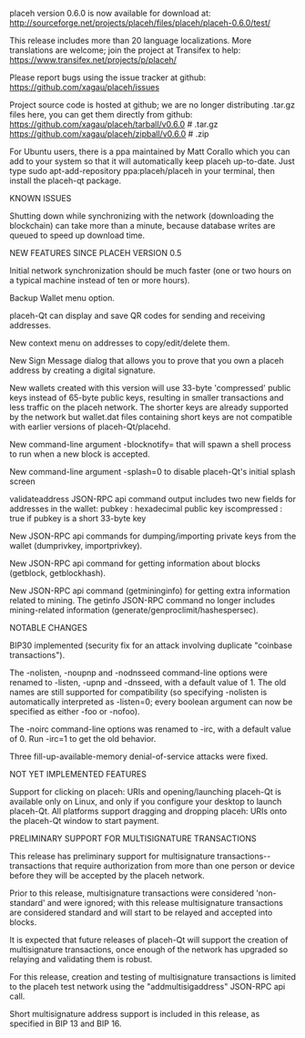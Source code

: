 placeh version 0.6.0 is now available for download at:
http://sourceforge.net/projects/placeh/files/placeh/placeh-0.6.0/test/

This release includes more than 20 language localizations.
More translations are welcome; join the
project at Transifex to help:
https://www.transifex.net/projects/p/placeh/

Please report bugs using the issue tracker at github:
https://github.com/xagau/placeh/issues

Project source code is hosted at github; we are no longer
distributing .tar.gz files here, you can get them
directly from github:
https://github.com/xagau/placeh/tarball/v0.6.0  # .tar.gz
https://github.com/xagau/placeh/zipball/v0.6.0  # .zip

For Ubuntu users, there is a ppa maintained by Matt Corallo which
you can add to your system so that it will automatically keep
placeh up-to-date.  Just type
sudo apt-add-repository ppa:placeh/placeh
in your terminal, then install the placeh-qt package.


KNOWN ISSUES

Shutting down while synchronizing with the network
(downloading the blockchain) can take more than a minute,
because database writes are queued to speed up download
time.


NEW FEATURES SINCE PLACEH VERSION 0.5

Initial network synchronization should be much faster
(one or two hours on a typical machine instead of ten or more
hours).

Backup Wallet menu option.

placeh-Qt can display and save QR codes for sending
and receiving addresses.

New context menu on addresses to copy/edit/delete them.

New Sign Message dialog that allows you to prove that you
own a placeh address by creating a digital
signature.

New wallets created with this version will
use 33-byte 'compressed' public keys instead of
65-byte public keys, resulting in smaller
transactions and less traffic on the placeh
network. The shorter keys are already supported
by the network but wallet.dat files containing
short keys are not compatible with earlier
versions of placeh-Qt/placehd.

New command-line argument -blocknotify=<command>
that will spawn a shell process to run <command> 
when a new block is accepted.

New command-line argument -splash=0 to disable
placeh-Qt's initial splash screen

validateaddress JSON-RPC api command output includes
two new fields for addresses in the wallet:
pubkey : hexadecimal public key
iscompressed : true if pubkey is a short 33-byte key

New JSON-RPC api commands for dumping/importing
private keys from the wallet (dumprivkey, importprivkey).

New JSON-RPC api command for getting information about
blocks (getblock, getblockhash).

New JSON-RPC api command (getmininginfo) for getting
extra information related to mining. The getinfo
JSON-RPC command no longer includes mining-related
information (generate/genproclimit/hashespersec).



NOTABLE CHANGES

BIP30 implemented (security fix for an attack involving
duplicate "coinbase transactions").

The -nolisten, -noupnp and -nodnsseed command-line
options were renamed to -listen, -upnp and -dnsseed,
with a default value of 1. The old names are still
supported for compatibility (so specifying -nolisten
is automatically interpreted as -listen=0; every
boolean argument can now be specified as either
-foo or -nofoo).

The -noirc command-line options was renamed to
-irc, with a default value of 0. Run -irc=1 to
get the old behavior.

Three fill-up-available-memory denial-of-service
attacks were fixed.


NOT YET IMPLEMENTED FEATURES

Support for clicking on placeh: URIs and
opening/launching placeh-Qt is available only on Linux,
and only if you configure your desktop to launch
placeh-Qt. All platforms support dragging and dropping
placeh: URIs onto the placeh-Qt window to start
payment.


PRELIMINARY SUPPORT FOR MULTISIGNATURE TRANSACTIONS

This release has preliminary support for multisignature
transactions-- transactions that require authorization
from more than one person or device before they
will be accepted by the placeh network.

Prior to this release, multisignature transactions
were considered 'non-standard' and were ignored;
with this release multisignature transactions are
considered standard and will start to be relayed
and accepted into blocks.

It is expected that future releases of placeh-Qt
will support the creation of multisignature transactions,
once enough of the network has upgraded so relaying
and validating them is robust.

For this release, creation and testing of multisignature
transactions is limited to the placeh test network using
the "addmultisigaddress" JSON-RPC api call.

Short multisignature address support is included in this
release, as specified in BIP 13 and BIP 16.

